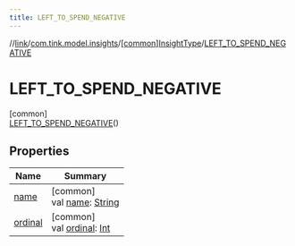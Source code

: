 ```yaml
---
title: LEFT_TO_SPEND_NEGATIVE
---
```

//[link](../../../../index.html)/[com.tink.model.insights](../../index.html)/[[common]InsightType](../index.html)/[LEFT_TO_SPEND_NEGATIVE](index.html)



# LEFT_TO_SPEND_NEGATIVE



[common]\
[LEFT_TO_SPEND_NEGATIVE](index.html)()



## Properties


| Name | Summary |
|---|---|
| [name](../../../com.tink.service.network/[common]-sdk-client/-t-i-n-k_-l-i-n-k/index.html#-372974862%2FProperties%2F-1713223439) | [common]<br>val [name](../../../com.tink.service.network/[common]-sdk-client/-t-i-n-k_-l-i-n-k/index.html#-372974862%2FProperties%2F-1713223439): [String](https://kotlinlang.org/api/latest/jvm/stdlib/kotlin/-string/index.html) |
| [ordinal](../../../com.tink.service.network/[common]-sdk-client/-t-i-n-k_-l-i-n-k/index.html#-739389684%2FProperties%2F-1713223439) | [common]<br>val [ordinal](../../../com.tink.service.network/[common]-sdk-client/-t-i-n-k_-l-i-n-k/index.html#-739389684%2FProperties%2F-1713223439): [Int](https://kotlinlang.org/api/latest/jvm/stdlib/kotlin/-int/index.html) |

